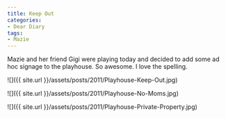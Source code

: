 ```yaml
---
title: Keep Out
categories:
- Dear Diary
tags:
- Mazie
---
```


Mazie and her friend Gigi were playing today and decided to add some ad hoc signage to the playhouse. So awesome. I love the spelling.



  
   ![]({{ site.url }}/assets/posts/2011/Playhouse-Keep-Out.jpg)
  

  
   ![]({{ site.url }}/assets/posts/2011/Playhouse-No-Moms.jpg)
  

  
   ![]({{ site.url }}/assets/posts/2011/Playhouse-Private-Property.jpg)
  


